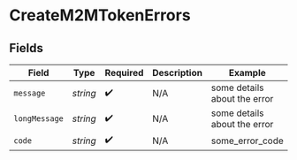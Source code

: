 # CreateM2MTokenErrors


## Fields

| Field                        | Type                         | Required                     | Description                  | Example                      |
| ---------------------------- | ---------------------------- | ---------------------------- | ---------------------------- | ---------------------------- |
| `message`                    | *string*                     | :heavy_check_mark:           | N/A                          | some details about the error |
| `longMessage`                | *string*                     | :heavy_check_mark:           | N/A                          | some details about the error |
| `code`                       | *string*                     | :heavy_check_mark:           | N/A                          | some_error_code              |